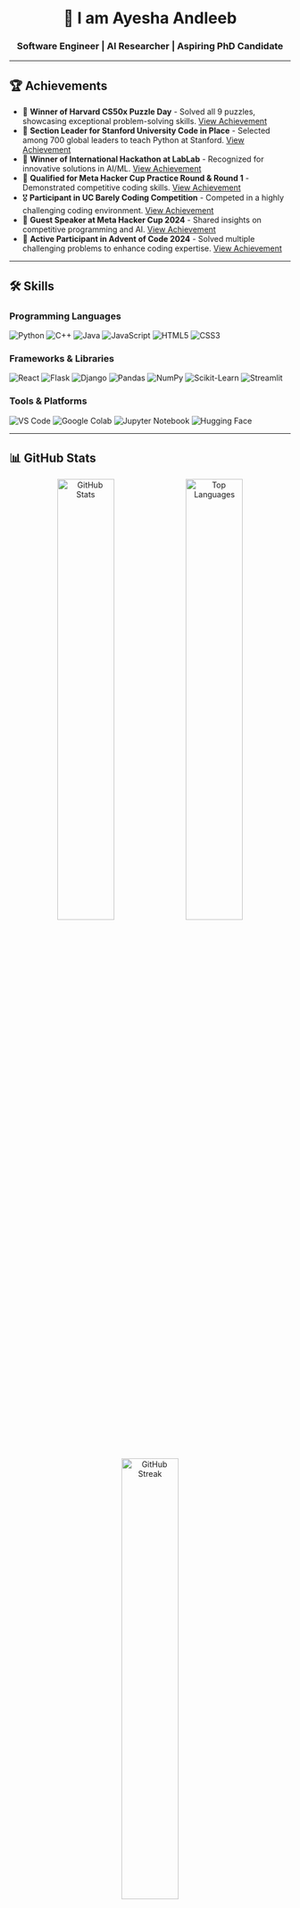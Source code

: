 <div align="center">

# 🚀 I am Ayesha Andleeb  
### **Software Engineer | AI Researcher | Aspiring PhD Candidate**  


</div>

---

## 🏆 Achievements

- 🏅 **Winner of Harvard CS50x Puzzle Day** - Solved all 9 puzzles, showcasing exceptional problem-solving skills. [View Achievement](https://example.com)
- 🌟 **Section Leader for Stanford University Code in Place** - Selected among 700 global leaders to teach Python at Stanford. [View Achievement](https://example.com)
- 🥇 **Winner of International Hackathon at LabLab** - Recognized for innovative solutions in AI/ML. [View Achievement](https://example.com)
- 🚀 **Qualified for Meta Hacker Cup Practice Round & Round 1** - Demonstrated competitive coding skills. [View Achievement](https://example.com)
- 🎖️ **Participant in UC Barely Coding Competition** - Competed in a highly challenging coding environment. [View Achievement](https://example.com)
- 📜 **Guest Speaker at Meta Hacker Cup 2024** - Shared insights on competitive programming and AI. [View Achievement](https://example.com)
- 🧩 **Active Participant in Advent of Code 2024** - Solved multiple challenging problems to enhance coding expertise. [View Achievement](https://example.com)

---

## 🛠️ Skills

### Programming Languages
![Python](https://img.shields.io/badge/Python-3776AB?style=for-the-badge&logo=python&logoColor=white)
![C++](https://img.shields.io/badge/C%2B%2B-00599C?style=for-the-badge&logo=c%2B%2B&logoColor=white)
![Java](https://img.shields.io/badge/Java-ED8B00?style=for-the-badge&logo=openjdk&logoColor=white)
![JavaScript](https://img.shields.io/badge/JavaScript-F7DF1E?style=for-the-badge&logo=javascript&logoColor=black)
![HTML5](https://img.shields.io/badge/HTML5-E34F26?style=for-the-badge&logo=html5&logoColor=white)
![CSS3](https://img.shields.io/badge/CSS3-1572B6?style=for-the-badge&logo=css3&logoColor=white)

### Frameworks & Libraries
![React](https://img.shields.io/badge/React-61DAFB?style=for-the-badge&logo=react&logoColor=black)
![Flask](https://img.shields.io/badge/Flask-000000?style=for-the-badge&logo=flask&logoColor=white)
![Django](https://img.shields.io/badge/Django-092E20?style=for-the-badge&logo=django&logoColor=white)
![Pandas](https://img.shields.io/badge/Pandas-2C2D72?style=for-the-badge&logo=pandas&logoColor=white)
![NumPy](https://img.shields.io/badge/Numpy-013243?style=for-the-badge&logo=numpy&logoColor=white)
![Scikit-Learn](https://img.shields.io/badge/Scikit_Learn-F7931E?style=for-the-badge&logo=scikit-learn&logoColor=white)
![Streamlit](https://img.shields.io/badge/Streamlit-FF4B4B?style=for-the-badge&logo=streamlit&logoColor=white)

### Tools & Platforms
![VS Code](https://img.shields.io/badge/VS_Code-007ACC?style=for-the-badge&logo=visual-studio-code&logoColor=white)
![Google Colab](https://img.shields.io/badge/Google_Colab-F9AB00?style=for-the-badge&logo=google-colab&logoColor=white)
![Jupyter Notebook](https://img.shields.io/badge/Jupyter-F37626?style=for-the-badge&logo=jupyter&logoColor=white)
![Hugging Face](https://img.shields.io/badge/Hugging%20Face-FFD21E?style=for-the-badge&logo=huggingface&logoColor=black)

---

## 📊 GitHub Stats

<div align="center">
  <img src="https://github-readme-stats.vercel.app/api?username=AyeshaAndleeb&show_icons=true&theme=radical&hide_border=true&include_all_commits=true&count_private=true" alt="GitHub Stats" width="45%" />
  <img src="https://github-readme-stats.vercel.app/api/top-langs/?username=AyeshaAndleeb&layout=compact&theme=radical&hide_border=true&count_private=true" alt="Top Languages" width="45%" />
</div>

<div align="center">
  <img src="https://github-readme-streak-stats.herokuapp.com/?user=AyeshaAndleeb&theme=radical&hide_border=true" alt="GitHub Streak" width="45%" />
</div>

---

## 📫 Connect with Me

[![LinkedIn](https://img.shields.io/badge/LinkedIn-Connect-blue?style=for-the-badge&logo=linkedin)](https://www.linkedin.com/in/ayesha-andleeb)
[![Gmail](https://img.shields.io/badge/Gmail-D14836?style=for-the-badge&logo=gmail&logoColor=white)](mailto:aysha.00129@gmail.com)
[![LeetCode](https://img.shields.io/badge/LeetCode-000000?style=for-the-badge&logo=leetcode&logoColor=orange)](https://leetcode.com/ayesha-andleeb)
[![GitHub](https://img.shields.io/badge/GitHub-100000?style=for-the-badge&logo=github&logoColor=white)](https://github.com/ayesha-andleeb)

---

<div align="center">

### 🚀 **Pushing the Boundaries of Innovation**  

</div>
